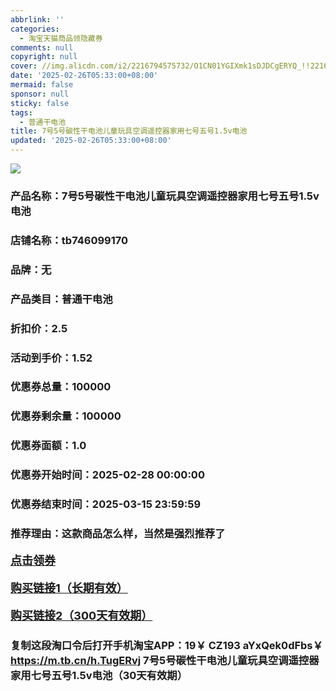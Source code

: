 ```yaml
---
abbrlink: ''
categories:
  - 淘宝天猫商品领隐藏券
comments: null
copyright: null
cover: //img.alicdn.com/i2/2216794575732/O1CN01YGIXmk1sDJDCgERYQ_!!2216794575732.jpg
date: '2025-02-26T05:33:00+08:00'
mermaid: false
sponsor: null
sticky: false
tags:
  - 普通干电池
title: 7号5号碳性干电池儿童玩具空调遥控器家用七号五号1.5v电池
updated: '2025-02-26T05:33:00+08:00'
--- 
```


![](//img.alicdn.com/i2/2216794575732/O1CN01YGIXmk1sDJDCgERYQ_!!2216794575732.jpg)

### 产品名称：7号5号碳性干电池儿童玩具空调遥控器家用七号五号1.5v电池
### 店铺名称：tb746099170
### 品牌：无
### 产品类目：普通干电池
### 折扣价：2.5
### 活动到手价：1.52
### 优惠券总量：100000
### 优惠券剩余量：100000
### 优惠券面额：1.0
### 优惠券开始时间：2025-02-28 00:00:00	
### 优惠券结束时间：2025-03-15 23:59:59	
### 推荐理由：这款商品怎么样，当然是强烈推荐了

<p style="font-size: 18px; font-weight: bold;">
  <a href="这款商品太牛了！销售太火爆以至于没有设置" target="_blank">点击领券</a>
</p>
<p style="font-size: 18px; font-weight: bold;">
  <a href="https://s.click.taobao.com/t?e=m%3D2%26s%3DWAWTyqR%2F3kBw4vFB6t2Z2ueEDrYVVa64LKpWJ%2Bin0XLjf2vlNIV67kkfnVn6TwKdQev46Oo1utT3ID%2FV1RqsF4wnCJeELi4I%2FIEn%2BS1IjHAB0ghlTd7WlZVm%2FOAUUFw71qrpxiwMoCNxc1AtbZGVS%2Bnhw%2BVKf6%2BI0Pqq1WShF3%2FNEPXytV9ALtCLThlbPuuZLb93Df8fOzgnriwnzYPaoY6gbjj9uyoKb%2B05H1ofh2RDNATc6f%2FKrW%2FaipWxsi1IyhTYVN0%2BZVu0zvIVVx%2BPc2%2F51BzEHetfxglKFrfPmkynCO8BxoUi5CDH4R4Tkglluc65YgUz4Z2iZ%2BQMlGz6FQ%3D%3D" target="_blank">购买链接1（长期有效）</a>
</p>
<p style="font-size: 18px; font-weight: bold;">
  <a href="https://s.click.taobao.com/7F6wOYs" target="_blank">购买链接2（300天有效期）</a>
</p>

### 复制这段淘口令后打开手机淘宝APP：19￥ CZ193 aYxQek0dFbs￥ https://m.tb.cn/h.TugERvj  7号5号碳性干电池儿童玩具空调遥控器家用七号五号1.5v电池（30天有效期）
